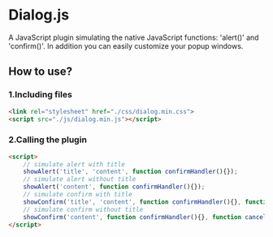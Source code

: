 # Dialog.js
A JavaScript plugin simulating the native JavaScript functions: 'alert()' and 'confirm()'. In addition you can easily customize your popup windows.
## How to use?
### 1.Including files
```html
<link rel="stylesheet" href="./css/dialog.min.css">
<script src="./js/dialog.min.js"></script>
```
### 2.Calling the plugin
```html
<script>
    // simulate alert with title
    showAlert('title', 'content', function confirmHandler(){});
    // simulate alert without title
    showAlert('content', function confirmHandler(){});
    // simulate confirm with title
    showConfirm('title', 'content', function confirmHandler(){}, function cancel(){});
    // simulate confirm without title
    showConfirm('content', function confirmHandler(){}, function cancel(){});
</script>
```

